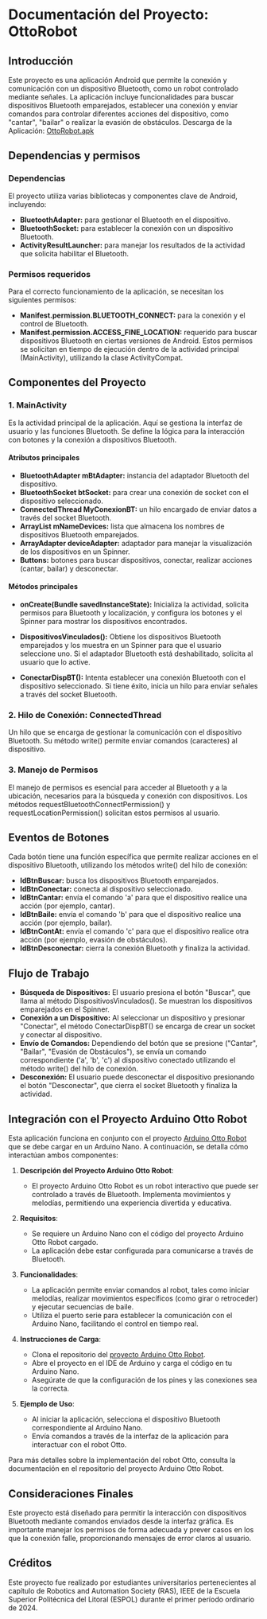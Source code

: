 # **Documentación del Proyecto: OttoRobot**

## **Introducción**

Este proyecto es una aplicación Android que permite la conexión y comunicación con un dispositivo Bluetooth, como un robot controlado mediante señales. La aplicación incluye funcionalidades para buscar dispositivos Bluetooth emparejados, establecer una conexión y enviar comandos para controlar diferentes acciones del dispositivo, como "cantar", "bailar" o realizar la evasión de obstáculos.
Descarga de la Aplicación: [OttoRobot.apk](https://github.com/EduSantander/OttoRobot/blob/master/app/OttoRobot.apk)

## **Dependencias y permisos**

### **Dependencias**

El proyecto utiliza varias bibliotecas y componentes clave de Android, incluyendo:

- **BluetoothAdapter:** para gestionar el Bluetooth en el dispositivo.
- **BluetoothSocket:** para establecer la conexión con un dispositivo Bluetooth.
- **ActivityResultLauncher:** para manejar los resultados de la actividad que solicita habilitar el Bluetooth.

### **Permisos requeridos**

Para el correcto funcionamiento de la aplicación, se necesitan los siguientes permisos:

- **Manifest.permission.BLUETOOTH_CONNECT:** para la conexión y el control de Bluetooth.
- **Manifest.permission.ACCESS_FINE_LOCATION:** requerido para buscar dispositivos Bluetooth en ciertas versiones de Android.
Estos permisos se solicitan en tiempo de ejecución dentro de la actividad principal (MainActivity), utilizando la clase ActivityCompat.

## **Componentes del Proyecto**

### **1. MainActivity**

Es la actividad principal de la aplicación. Aquí se gestiona la interfaz de usuario y las funciones Bluetooth. Se define la lógica para la interacción con botones y la conexión a dispositivos Bluetooth.

#### **Atributos principales**

- **BluetoothAdapter mBtAdapter:** instancia del adaptador Bluetooth del dispositivo.
- **BluetoothSocket btSocket:** para crear una conexión de socket con el dispositivo seleccionado.
- **ConnectedThread MyConexionBT:** un hilo encargado de enviar datos a través del socket Bluetooth.
- **ArrayList<String> mNameDevices:** lista que almacena los nombres de dispositivos Bluetooth emparejados.
- **ArrayAdapter<String> deviceAdapter:** adaptador para manejar la visualización de los dispositivos en un Spinner.
- **Buttons:** botones para buscar dispositivos, conectar, realizar acciones (cantar, bailar) y desconectar.

#### **Métodos principales**

- **onCreate(Bundle savedInstanceState):** Inicializa la actividad, solicita permisos para Bluetooth y localización, y configura los botones y el Spinner para mostrar los dispositivos encontrados.

- **DispositivosVinculados():** Obtiene los dispositivos Bluetooth emparejados y los muestra en un Spinner para que el usuario seleccione uno. Si el adaptador Bluetooth está deshabilitado, solicita al usuario que lo active.

- **ConectarDispBT():** Intenta establecer una conexión Bluetooth con el dispositivo seleccionado. Si tiene éxito, inicia un hilo para enviar señales a través del socket Bluetooth.

### **2. Hilo de Conexión: ConnectedThread**

Un hilo que se encarga de gestionar la comunicación con el dispositivo Bluetooth. Su método write() permite enviar comandos (caracteres) al dispositivo.

### **3. Manejo de Permisos**

El manejo de permisos es esencial para acceder al Bluetooth y a la ubicación, necesarios para la búsqueda y conexión con dispositivos. Los métodos requestBluetoothConnectPermission() y requestLocationPermission() solicitan estos permisos al usuario.

## **Eventos de Botones**

Cada botón tiene una función específica que permite realizar acciones en el dispositivo Bluetooth, utilizando los métodos write() del hilo de conexión:

- **IdBtnBuscar:** busca los dispositivos Bluetooth emparejados.
- **IdBtnConectar:** conecta al dispositivo seleccionado.
- **IdBtnCantar:** envía el comando 'a' para que el dispositivo realice una acción (por ejemplo, cantar).
- **IdBtnBaile:** envía el comando 'b' para que el dispositivo realice una acción (por ejemplo, bailar).
- **IdBtnContAt:** envía el comando 'c' para que el dispositivo realice otra acción (por ejemplo, evasión de obstáculos).
- **IdBtnDesconectar:** cierra la conexión Bluetooth y finaliza la actividad.

## **Flujo de Trabajo**

- **Búsqueda de Dispositivos:** El usuario presiona el botón "Buscar", que llama al método DispositivosVinculados(). Se muestran los dispositivos emparejados en el Spinner.
- **Conexión a un Dispositivo:** Al seleccionar un dispositivo y presionar "Conectar", el método ConectarDispBT() se encarga de crear un socket y conectar al dispositivo.
- **Envío de Comandos:** Dependiendo del botón que se presione ("Cantar", "Bailar", "Evasión de Obstáculos"), se envía un comando correspondiente ('a', 'b', 'c') al dispositivo conectado utilizando el método write() del hilo de conexión.
- **Desconexión:** El usuario puede desconectar el dispositivo presionando el botón "Desconectar", que cierra el socket Bluetooth y finaliza la actividad.

## Integración con el Proyecto Arduino Otto Robot

Esta aplicación funciona en conjunto con el proyecto [Arduino Otto Robot](https://github.com/EduSantander/ArduinoOttoRobot.git) que se debe cargar en un Arduino Nano. A continuación, se detalla cómo interactúan ambos componentes:

1. **Descripción del Proyecto Arduino Otto Robot**:
   - El proyecto Arduino Otto Robot es un robot interactivo que puede ser controlado a través de Bluetooth. Implementa movimientos y melodías, permitiendo una experiencia divertida y educativa.

2. **Requisitos**:
   - Se requiere un Arduino Nano con el código del proyecto Arduino Otto Robot cargado.
   - La aplicación debe estar configurada para comunicarse a través de Bluetooth.

3. **Funcionalidades**:
   - La aplicación permite enviar comandos al robot, tales como iniciar melodías, realizar movimientos específicos (como girar o retroceder) y ejecutar secuencias de baile.
   - Utiliza el puerto serie para establecer la comunicación con el Arduino Nano, facilitando el control en tiempo real.

4. **Instrucciones de Carga**:
   - Clona el repositorio del [proyecto Arduino Otto Robot](https://github.com/EduSantander/ArduinoOttoRobot.git).
   - Abre el proyecto en el IDE de Arduino y carga el código en tu Arduino Nano.
   - Asegúrate de que la configuración de los pines y las conexiones sea la correcta.

5. **Ejemplo de Uso**:
   - Al iniciar la aplicación, selecciona el dispositivo Bluetooth correspondiente al Arduino Nano.
   - Envía comandos a través de la interfaz de la aplicación para interactuar con el robot Otto.

Para más detalles sobre la implementación del robot Otto, consulta la documentación en el repositorio del proyecto Arduino Otto Robot.

## **Consideraciones Finales** 

Este proyecto está diseñado para permitir la interacción con dispositivos Bluetooth mediante comandos enviados desde la interfaz gráfica. Es importante manejar los permisos de forma adecuada y prever casos en los que la conexión falle, proporcionando mensajes de error claros al usuario.

## **Créditos**
Este proyecto fue realizado por estudiantes universitarios pertenecientes al capítulo de Robotics and Automation Society (RAS), IEEE de la Escuela Superior Politécnica del Litoral (ESPOL) durante el primer período ordinario de 2024.
